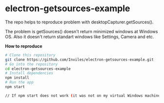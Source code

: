 # electron-getsources-example

The repo helps to reproduce problem with desktopCapturer.getSources().

The problem is getSources() doesn't return minimized windows at Windows OS. Also it doesn't return standart windows like Settings, Camera and etc.

**How to reproduce**

```bash
# Clone this repository
git clone https://github.com/Inviles/electron-getsources-example.git
# Go into the repository
cd electron-getsources-example
# Install dependencies
npm install
# Run the app
npm start

// If npm start does not work (it was not on my virtual Windows machine) you could use: npm run build:win
```
